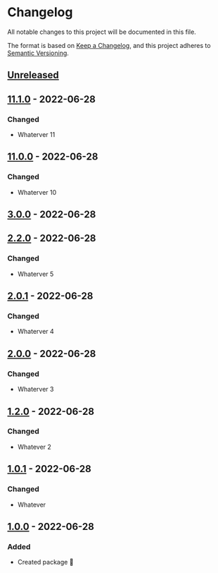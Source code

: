 # Changelog

All notable changes to this project will be documented in this file.

The format is based on [Keep a Changelog](https://keepachangelog.com/en/1.0.0/),
and this project adheres to [Semantic Versioning](https://semver.org/spec/v2.0.0.html).

## [Unreleased]

## [11.1.0] - 2022-06-28

### Changed

-   Whaterver 11

## [11.0.0] - 2022-06-28

### Changed

-   Whaterver 10

## [3.0.0] - 2022-06-28

## [2.2.0] - 2022-06-28

### Changed

-   Whaterver 5

## [2.0.1] - 2022-06-28

### Changed

-   Whaterver 4

## [2.0.0] - 2022-06-28

### Changed

-   Whaterver 3

## [1.2.0] - 2022-06-28

### Changed

-   Whatever 2

## [1.0.1] - 2022-06-28

### Changed

-   Whatever

## [1.0.0] - 2022-06-28

### Added

-   Created package :tada:

[Unreleased]: https://github.com/neolution-ch/react-file-tree/compare/11.1.0...HEAD

[11.1.0]: https://github.com/neolution-ch/react-file-tree/compare/11.0.0...11.1.0

[11.0.0]: https://github.com/neolution-ch/react-file-tree/compare/3.0.0...11.0.0

[3.0.0]: https://github.com/neolution-ch/react-file-tree/compare/2.2.0...3.0.0

[2.2.0]: https://github.com/neolution-ch/react-file-tree/compare/2.0.1...2.2.0

[2.0.1]: https://github.com/neolution-ch/react-file-tree/compare/2.0.0...2.0.1

[2.0.0]: https://github.com/neolution-ch/react-file-tree/compare/1.2.0...2.0.0

[1.2.0]: https://github.com/neolution-ch/react-file-tree/compare/1.0.1...1.2.0

[1.0.1]: https://github.com/neolution-ch/react-file-tree/compare/1.0.0...1.0.1

[1.0.0]: https://github.com/neolution-ch/react-file-tree/compare/03762a5cdeca55789a9fe8abd68c86424c5ea16b...1.0.0
